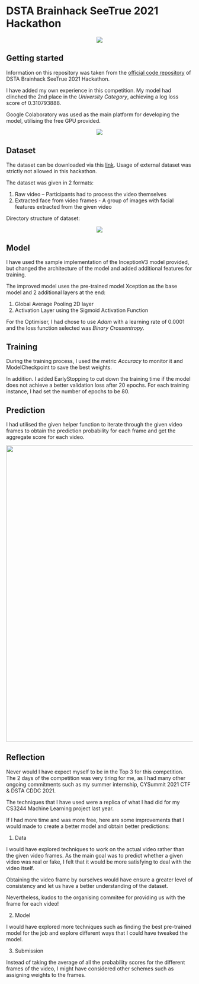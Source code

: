 # DSTA Brainhack SeeTrue 2021 Hackathon  


<p align="center">
  <img src="https://www.dsta.gov.sg/images/default-source/brainhack/seetrue-workshop-logo.png">
</p>


## Getting started

Information on this repository was taken from the [official code repository](https://github.com/brainhack-seetrue-2021/Hackathon) of DSTA Brainhack SeeTrue 2021 Hackathon.

I have added my own experience in this competition. My model had clinched the 2nd place in the *University Category*, achieving a log loss score of 0.310793888.

Google Colaboratory was used as the main platform for developing the model, utilising the free GPU provided.


<p align="center">
  <img src="https://i.ibb.co/bRRrLGB/Top-3.jpg">
</p> 


## Dataset

The dataset can be downloaded via this [link](https://bit.ly/3w0xyBl). Usage of external dataset was strictly not allowed in this hackathon.

The dataset was given in 2 formats: 
1) Raw video – Participants had to process the video themselves
2) Extracted face from video frames - A group of images with facial features extracted from the given video


Directory structure of dataset:

<p align="center">
  <img src="https://i.ibb.co/b2q34PX/directory.png" />
</p>

## Model

I have used the sample implementation of the InceptionV3 model provided, but changed the architecture of the model and added additional features for training.

The improved model uses the pre-trained model Xception as the base model and 2 additional layers at the end:
1) Global Average Pooling 2D layer
2) Activation Layer using the Sigmoid Activation Function

For the Optimiser, I had chose to use *Adam* with a learning rate of 0.0001 and the loss function selected was *Binary Crossentropy*.


## Training

During the training process, I used the metric *Accuracy* to monitor it and ModelCheckpoint to save the best weights.

In addition. I added EarlyStopping to cut down the training time if the model does not achieve a better validation loss after 20 epochs. 
For each training instance, I had set the number of epochs to be 80.


## Prediction

I had utilised the given helper function to iterate through the given video frames to obtain the prediction probability for each frame and get the aggregate score for each video.


<p align="center">
  <img src="https://i.ibb.co/4SpsfBP/save-csv.png" width="600" height="800"/>
</p>


## Reflection

Never would I have expect myself to be in the Top 3 for this competition. The 2 days of the competition was very tiring for me, as I had many other ongoing commitments such as my summer internship, CYSummit 2021 CTF & DSTA CDDC 2021.

The techniques that I have used were a replica of what I had did for my CS3244 Machine Learning project last year.

If I had more time and was more free, here are some improvements that I would made to create a better model and obtain better predictions:


1) Data

I would have explored techniques to work on the actual video rather than the given video frames. As the main goal was to predict whether a given video was real or fake, I felt that it would be more satisfying to deal with the video itself.

Obtaining the video frame by ourselves would have ensure a greater level of consistency and let us have a better understanding of the dataset.

Nevertheless, kudos to the organising commitee for providing us with the frame for each video!


2) Model

I would have explored more techniques such as finding the best pre-trained model for the job and explore different ways that I could have tweaked the model.


3) Submission

Instead of taking the average of all the probability scores for the different frames of the video, I might have considered other schemes such as assigning weights to the frames.
